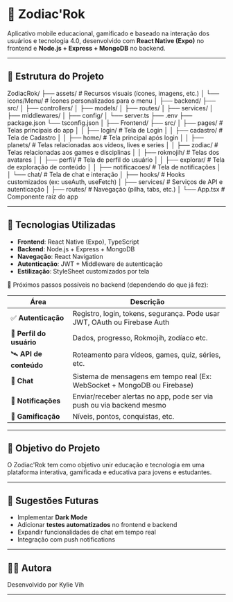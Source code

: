 # 🌌 Zodiac'Rok

Aplicativo mobile educacional, gamificado e baseado na interação dos usuários e tecnologia 4.0, desenvolvido com **React Native (Expo)** no frontend e **Node.js + Express + MongoDB** no backend.

---

## 📁 Estrutura do Projeto

ZodiacRok/
├── assets/ # Recursos visuais (ícones, imagens, etc.)
│ └── icons/Menu/ # Ícones personalizados para o menu
│
├── backend/
├── src/
│ ├── controllers/
│ ├── models/
│ ├── routes/
│ ├── services/
│ ├── middlewares/
│ ├── config/
│ └── server.ts
├── .env
├── package.json
└── tsconfig.json
│
├── Frontend/
├── src/
│ ├── pages/ # Telas principais do app
│ │ ├── login/ # Tela de Login
│ │ ├── cadastro/ # Tela de Cadastro
│ │ ├── home/ # Tela principal após login
│ │ ├── planets/ # Telas relacionadas aos videos, lives e series
│ │ ├── zodiac/ # Telas relacionadas aos games e disciplinas
│ │ ├── rokmojih/ # Telas dos avatares
│ │ ├── perfil/ # Tela de perfil do usuário
│ │ ├── explorar/ # Tela de exploração de conteúdo
│ │ ├── notificacoes/ # Tela de notificações
│ │ └── chat/ # Tela de chat e interação
│ ├── hooks/ # Hooks customizados (ex: useAuth, useFetch)
│ ├── services/ # Serviços de API e autenticação
│ ├── routes/ # Navegação (pilha, tabs, etc.)
│ └── App.tsx # Componente raiz do app

---

## 🚀 Tecnologias Utilizadas

- **Frontend**: React Native (Expo), TypeScript
- **Backend**: Node.js + Express + MongoDB
- **Navegação**: React Navigation
- **Autenticação**: JWT + Middleware de autenticação
- **Estilização**: StyleSheet customizados por tela

🎯 Próximos passos possíveis no backend (dependendo do que já fez):

| Área                     | Descrição                                                                 |
| ------------------------ | ------------------------------------------------------------------------- |
| ✅ **Autenticação**      | Registro, login, tokens, segurança. Pode usar JWT, OAuth ou Firebase Auth |
| 🧠 **Perfil do usuário** | Dados, progresso, Rokmojih, zodíaco etc.                                  |
| 🛰️ **API de conteúdo**   | Roteamento para vídeos, games, quiz, séries, etc.                         |
| 💬 **Chat**              | Sistema de mensagens em tempo real (Ex: WebSocket + MongoDB ou Firebase)  |
| 🔔 **Notificações**      | Enviar/receber alertas no app, pode ser via push ou via backend mesmo     |
| 🧩 **Gamificação**       | Níveis, pontos, conquistas, etc.                                          |

---

## 📌 Objetivo do Projeto

O Zodiac'Rok tem como objetivo unir educação e tecnologia em uma plataforma interativa, gamificada e educativa para jovens e estudantes.

---

## 📂 Sugestões Futuras

- Implementar **Dark Mode**
- Adicionar **testes automatizados** no frontend e backend
- Expandir funcionalidades de chat em tempo real
- Integração com push notifications

---

## 🧑‍💻 Autora

Desenvolvido por Kylie Vih

---
